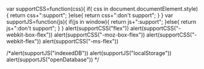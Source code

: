 var supportCSS=function(css){
    if( css in document.documentElement.style){
      return css+":support";
    }else{
      return css+":don't support";
    }
}
var supportJS=function(js){
    if(js in window){
      return js+":support";
    }else{
      return js+":don't support";
    }
}
alert(supportCSS("flex"))
alert(supportCSS("-webkit-box-flex"))
alert(supportCSS("-moz-box-flex"))
alert(supportCSS("-webkit-flex"))
alert(supportCSS("-ms-flex"))

/*alert(supportJS("indexedDB"))
alert(supportJS("localStorage"))
alert(supportJS("openDatabase"))
*/